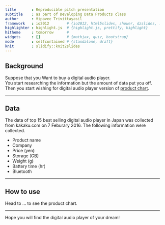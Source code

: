 ```yaml
---
title       : Reproducible pitch presentation
subtitle    : as part of Developing Data Products class
author      : Vipavee Trivittayasil
framework   : io2012        # {io2012, html5slides, shower, dzslides, ...}
highlighter : highlight.js  # {highlight.js, prettify, highlight}
hitheme     : tomorrow      # 
widgets     : []            # {mathjax, quiz, bootstrap}
mode        : selfcontained # {standalone, draft}
knit        : slidify::knit2slides
---
```


## Background
Suppose that you Want to buy a digital audio player.  
You start researching the information but the amount of data put you off.  
Then you start wishing for digital audio player version of [product chart](http://www.productchart.com/). 

--- 

## Data
The data of top 15 best selling digital audio player in Japan was collected from 
kakaku.com on 7 Feburary 2016. The following information were collected.
- Product name
- Company
- Price (yen)
- Storage (GB)
- Weight (g)
- Battery time (hr)
- Bluetooth

---

## How to use
Head to ... to see the product chart.

---

Hope you will find the digital audio player of your dream!




